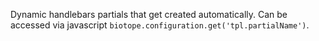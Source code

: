 Dynamic handlebars partials that get created automatically.
Can be accessed via javascript ```biotope.configuration.get('tpl.partialName')```.
